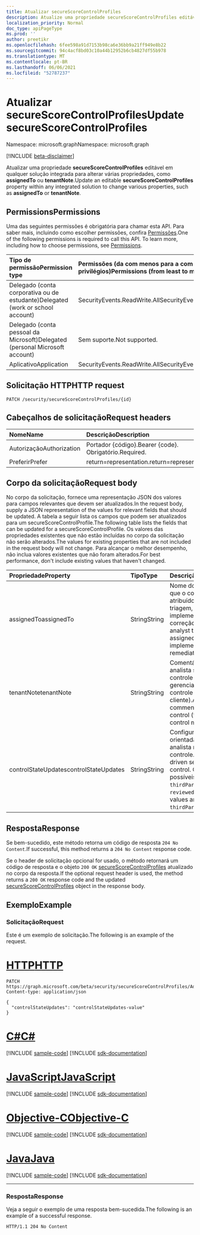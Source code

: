 ```yaml
---
title: Atualizar secureScoreControlProfiles
description: Atualize uma propriedade secureScoreControlProfiles editável em qualquer solução integrada para alterar várias propriedades, como assignedTo ou tenantNote.
localization_priority: Normal
doc_type: apiPageType
ms.prod: ''
author: preetikr
ms.openlocfilehash: 6fee598a91d7153b98ca6e36bb9a21ff949e8b22
ms.sourcegitcommit: 94c4acf8bd03c10a44b12952b6cb4827df55b978
ms.translationtype: MT
ms.contentlocale: pt-BR
ms.lasthandoff: 06/06/2021
ms.locfileid: "52787237"
---
```

# <a name="update-securescorecontrolprofiles"></a><span data-ttu-id="6ec17-103">Atualizar secureScoreControlProfiles</span><span class="sxs-lookup"><span data-stu-id="6ec17-103">Update secureScoreControlProfiles</span></span>

<span data-ttu-id="6ec17-104">Namespace: microsoft.graph</span><span class="sxs-lookup"><span data-stu-id="6ec17-104">Namespace: microsoft.graph</span></span>

 [!INCLUDE [beta-disclaimer](../../includes/beta-disclaimer.md)]

<span data-ttu-id="6ec17-105">Atualizar uma propriedade **secureScoreControlProfiles** editável em qualquer solução integrada para alterar várias propriedades, como **assignedTo** ou **tenantNote**.</span><span class="sxs-lookup"><span data-stu-id="6ec17-105">Update an editable **secureScoreControlProfiles** property within any integrated solution to change various properties, such as **assignedTo** or **tenantNote**.</span></span>

## <a name="permissions"></a><span data-ttu-id="6ec17-106">Permissions</span><span class="sxs-lookup"><span data-stu-id="6ec17-106">Permissions</span></span>

<span data-ttu-id="6ec17-p101">Uma das seguintes permissões é obrigatória para chamar esta API. Para saber mais, incluindo como escolher permissões, confira [Permissões](/graph/permissions-reference).</span><span class="sxs-lookup"><span data-stu-id="6ec17-p101">One of the following permissions is required to call this API. To learn more, including how to choose permissions, see [Permissions](/graph/permissions-reference).</span></span>

|<span data-ttu-id="6ec17-109">Tipo de permissão</span><span class="sxs-lookup"><span data-stu-id="6ec17-109">Permission type</span></span>      | <span data-ttu-id="6ec17-110">Permissões (da com menos para a com mais privilégios)</span><span class="sxs-lookup"><span data-stu-id="6ec17-110">Permissions (from least to most privileged)</span></span>              |
|:--------------------|:---------------------------------------------------------|
|<span data-ttu-id="6ec17-111">Delegado (conta corporativa ou de estudante)</span><span class="sxs-lookup"><span data-stu-id="6ec17-111">Delegated (work or school account)</span></span> |   <span data-ttu-id="6ec17-112">SecurityEvents.ReadWrite.All</span><span class="sxs-lookup"><span data-stu-id="6ec17-112">SecurityEvents.ReadWrite.All</span></span>  |
|<span data-ttu-id="6ec17-113">Delegado (conta pessoal da Microsoft)</span><span class="sxs-lookup"><span data-stu-id="6ec17-113">Delegated (personal Microsoft account)</span></span> |  <span data-ttu-id="6ec17-114">Sem suporte.</span><span class="sxs-lookup"><span data-stu-id="6ec17-114">Not supported.</span></span>  |
|<span data-ttu-id="6ec17-115">Aplicativo</span><span class="sxs-lookup"><span data-stu-id="6ec17-115">Application</span></span> | <span data-ttu-id="6ec17-116">SecurityEvents.ReadWrite.All</span><span class="sxs-lookup"><span data-stu-id="6ec17-116">SecurityEvents.ReadWrite.All</span></span> |

## <a name="http-request"></a><span data-ttu-id="6ec17-117">Solicitação HTTP</span><span class="sxs-lookup"><span data-stu-id="6ec17-117">HTTP request</span></span>

<!-- { "blockType": "ignored" } -->

```http
PATCH /security/secureScoreControlProfiles/{id}
```

## <a name="request-headers"></a><span data-ttu-id="6ec17-118">Cabeçalhos de solicitação</span><span class="sxs-lookup"><span data-stu-id="6ec17-118">Request headers</span></span>

| <span data-ttu-id="6ec17-119">Nome</span><span class="sxs-lookup"><span data-stu-id="6ec17-119">Name</span></span>       | <span data-ttu-id="6ec17-120">Descrição</span><span class="sxs-lookup"><span data-stu-id="6ec17-120">Description</span></span>|
|:-----------|:-----------|
| <span data-ttu-id="6ec17-121">Autorização</span><span class="sxs-lookup"><span data-stu-id="6ec17-121">Authorization</span></span>  | <span data-ttu-id="6ec17-122">Portador {código}.</span><span class="sxs-lookup"><span data-stu-id="6ec17-122">Bearer {code}.</span></span> <span data-ttu-id="6ec17-123">Obrigatório.</span><span class="sxs-lookup"><span data-stu-id="6ec17-123">Required.</span></span>|
|<span data-ttu-id="6ec17-124">Preferir</span><span class="sxs-lookup"><span data-stu-id="6ec17-124">Prefer</span></span> | <span data-ttu-id="6ec17-125">return=representation.</span><span class="sxs-lookup"><span data-stu-id="6ec17-125">return=representation.</span></span> |

## <a name="request-body"></a><span data-ttu-id="6ec17-126">Corpo da solicitação</span><span class="sxs-lookup"><span data-stu-id="6ec17-126">Request body</span></span>

<span data-ttu-id="6ec17-127">No corpo da solicitação, fornece uma representação JSON dos valores para campos relevantes que devem ser atualizados.</span><span class="sxs-lookup"><span data-stu-id="6ec17-127">In the request body, supply a JSON representation of the values for relevant fields that should be updated.</span></span> <span data-ttu-id="6ec17-128">A tabela a seguir lista os campos que podem ser atualizados para um secureScoreControlProfile.</span><span class="sxs-lookup"><span data-stu-id="6ec17-128">The following table lists the fields that can be updated for a secureScoreControlProfile.</span></span> <span data-ttu-id="6ec17-129">Os valores das propriedades existentes que não estão incluídas no corpo da solicitação não serão alterados.</span><span class="sxs-lookup"><span data-stu-id="6ec17-129">The values for existing properties that are not included in the request body will not change.</span></span> <span data-ttu-id="6ec17-130">Para alcançar o melhor desempenho, não inclua valores existentes que não foram alterados.</span><span class="sxs-lookup"><span data-stu-id="6ec17-130">For best performance, don't include existing values that haven't changed.</span></span>

| <span data-ttu-id="6ec17-131">Propriedade</span><span class="sxs-lookup"><span data-stu-id="6ec17-131">Property</span></span>   | <span data-ttu-id="6ec17-132">Tipo</span><span class="sxs-lookup"><span data-stu-id="6ec17-132">Type</span></span> |<span data-ttu-id="6ec17-133">Descrição</span><span class="sxs-lookup"><span data-stu-id="6ec17-133">Description</span></span>|
|:---------------|:--------|:----------|
|<span data-ttu-id="6ec17-134">assignedTo</span><span class="sxs-lookup"><span data-stu-id="6ec17-134">assignedTo</span></span>|<span data-ttu-id="6ec17-135">String</span><span class="sxs-lookup"><span data-stu-id="6ec17-135">String</span></span>|<span data-ttu-id="6ec17-136">Nome do analista ao que o controle é atribuído para triagem, implementação ou correção.</span><span class="sxs-lookup"><span data-stu-id="6ec17-136">Name of the analyst the control is assigned to for triage, implementation, or remediation.</span></span>|
|<span data-ttu-id="6ec17-137">tenantNote</span><span class="sxs-lookup"><span data-stu-id="6ec17-137">tenantNote</span></span>|<span data-ttu-id="6ec17-138">String</span><span class="sxs-lookup"><span data-stu-id="6ec17-138">String</span></span>|<span data-ttu-id="6ec17-139">Comentários do analista sobre o controle (para gerenciamento de controle do cliente).</span><span class="sxs-lookup"><span data-stu-id="6ec17-139">Analyst comments on the control (for customer control management).</span></span>|
|<span data-ttu-id="6ec17-140">controlStateUpdates</span><span class="sxs-lookup"><span data-stu-id="6ec17-140">controlStateUpdates</span></span>| <span data-ttu-id="6ec17-141">String</span><span class="sxs-lookup"><span data-stu-id="6ec17-141">String</span></span>|<span data-ttu-id="6ec17-142">Configuração orientada pelo analista no controle.</span><span class="sxs-lookup"><span data-stu-id="6ec17-142">Analyst driven setting on the control.</span></span> <span data-ttu-id="6ec17-143">Os valores possíveis são: `ignore`, `thirdParty`, `reviewed`.</span><span class="sxs-lookup"><span data-stu-id="6ec17-143">Possible values are: `ignore`, `thirdParty`, `reviewed`.</span></span>|


## <a name="response"></a><span data-ttu-id="6ec17-144">Resposta</span><span class="sxs-lookup"><span data-stu-id="6ec17-144">Response</span></span>

<span data-ttu-id="6ec17-145">Se bem-sucedido, este método retorna um código de resposta `204 No Content`.</span><span class="sxs-lookup"><span data-stu-id="6ec17-145">If successful, this method returns a `204 No Content` response code.</span></span>

<span data-ttu-id="6ec17-146">Se o header de solicitação opcional for usado, o método retornará um código de resposta e o objeto `200 OK` [secureScoreControlProfiles](../resources/securescorecontrolprofiles.md) atualizado no corpo da resposta.</span><span class="sxs-lookup"><span data-stu-id="6ec17-146">If the optional request header is used, the method returns a `200 OK` response code and the updated [secureScoreControlProfiles](../resources/securescorecontrolprofiles.md) object in the response body.</span></span>

## <a name="example"></a><span data-ttu-id="6ec17-147">Exemplo</span><span class="sxs-lookup"><span data-stu-id="6ec17-147">Example</span></span>

### <a name="request"></a><span data-ttu-id="6ec17-148">Solicitação</span><span class="sxs-lookup"><span data-stu-id="6ec17-148">Request</span></span>

<span data-ttu-id="6ec17-149">Este é um exemplo de solicitação.</span><span class="sxs-lookup"><span data-stu-id="6ec17-149">The following is an example of the request.</span></span>

# <a name="http"></a>[<span data-ttu-id="6ec17-150">HTTP</span><span class="sxs-lookup"><span data-stu-id="6ec17-150">HTTP</span></span>](#tab/http)
<!-- {
  "blockType": "request",
  "name": "securescorecontrolprofiles_update"
}-->

```http
PATCH https://graph.microsoft.com/beta/security/secureScoreControlProfiles/AdminMFA
Content-type: application/json

{
  "controlStateUpdates": "controlStateUpdates-value"
}
```
# <a name="c"></a>[<span data-ttu-id="6ec17-151">C#</span><span class="sxs-lookup"><span data-stu-id="6ec17-151">C#</span></span>](#tab/csharp)
[!INCLUDE [sample-code](../includes/snippets/csharp/securescorecontrolprofiles-update-csharp-snippets.md)]
[!INCLUDE [sdk-documentation](../includes/snippets/snippets-sdk-documentation-link.md)]

# <a name="javascript"></a>[<span data-ttu-id="6ec17-152">JavaScript</span><span class="sxs-lookup"><span data-stu-id="6ec17-152">JavaScript</span></span>](#tab/javascript)
[!INCLUDE [sample-code](../includes/snippets/javascript/securescorecontrolprofiles-update-javascript-snippets.md)]
[!INCLUDE [sdk-documentation](../includes/snippets/snippets-sdk-documentation-link.md)]

# <a name="objective-c"></a>[<span data-ttu-id="6ec17-153">Objective-C</span><span class="sxs-lookup"><span data-stu-id="6ec17-153">Objective-C</span></span>](#tab/objc)
[!INCLUDE [sample-code](../includes/snippets/objc/securescorecontrolprofiles-update-objc-snippets.md)]
[!INCLUDE [sdk-documentation](../includes/snippets/snippets-sdk-documentation-link.md)]

# <a name="java"></a>[<span data-ttu-id="6ec17-154">Java</span><span class="sxs-lookup"><span data-stu-id="6ec17-154">Java</span></span>](#tab/java)
[!INCLUDE [sample-code](../includes/snippets/java/securescorecontrolprofiles-update-java-snippets.md)]
[!INCLUDE [sdk-documentation](../includes/snippets/snippets-sdk-documentation-link.md)]

---


### <a name="response"></a><span data-ttu-id="6ec17-155">Resposta</span><span class="sxs-lookup"><span data-stu-id="6ec17-155">Response</span></span>

<span data-ttu-id="6ec17-156">Veja a seguir o exemplo de uma resposta bem-sucedida.</span><span class="sxs-lookup"><span data-stu-id="6ec17-156">The following is an example of a successful response.</span></span>
<!-- {
  "blockType": "response"
} -->

```http
HTTP/1.1 204 No Content
```




<!--
{
  "type": "#page.annotation",
  "description": "Update secureScoreControlProfiles",
  "keywords": "",
  "section": "documentation",
  "tocPath": "",
  "suppressions": [
  ]
}
-->


